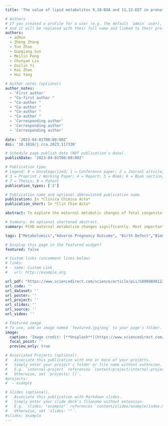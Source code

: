 ```yaml
---
title: 'The value of lipid metabolites 9,10-DOA and 11,12-EET in prenatal diagnosis of fetal heart defects'

# Authors
# If you created a profile for a user (e.g. the default `admin` user), write the username (folder name) here
# and it will be replaced with their full name and linked to their profile.
authors: 
  - admin
  - Zheng Zhang
  - Yun Zhao  
  - Guoqiang Sun  
  - Meilin Peng  
  - Chunyan Liu  
  - Guilin Yi   
  - Kai Zhao
  - Hui Yang

# Author notes (optional)
author_notes:
  - 'First author'
  - "Co-first author "
  - "Co-author "
  - "Co-author "
  - "Co-author "
  - "Co-author "
  - 'Corresponding author'
  - 'Corresponding author'
  - 'Corresponding author'
  
date: '2023-04-01T00:00:00Z'
doi: '10.1016/j.cca.2023.117330'

# Schedule page publish date (NOT publication's date).
publishDate: '2023-04-01T00:00:00Z'

# Publication type.
# Legend: 0 = Uncategorized; 1 = Conference paper; 2 = Journal article;
# 3 = Preprint / Working Paper; 4 = Report; 5 = Book; 6 = Book section;
# 7 = Thesis; 8 = Patent
publication_types: ['2']

# Publication name and optional abbreviated publication name.
publication: In *Clinica Chimica Acta*
publication_short: In *Clin Chim Acta*

abstract: To explore the maternal metabolic changes of fetal congenital heart disease (FCHD), and screen metabolic markers to establish a practical diagnostic model. Maternal peripheral serum from 17 FCHD and 63 non-FCHD pregnant were analyzed by Ultra High-performance Liquid Chromatography-Mass/Mass (UPLC-MS/MS). In the FCHD and the non-FCHD, 132 metabolites were identified, including 35 differential metabolites enriched in the purine, caffeine, primary bile acid, and arachidonic acid metabolism pathway. Finally, the screened (+/-)9,10-dihydroxy-12Z-octadecenoic acid (AUC = 0.888) and 11,12-epoxy-(5Z,8Z,11Z)-icosatrienoic acid (AUC = 0.995) were incorporated into the logistic regression model. The AUC value of the two-metabolite model was 1.0, superior to proline (AUC = 0.867), uric acid (AUC = 0.789), glutamine (AUC = 0.705), and taurine (AUC = 0.923) previously reported. The clinical decision curve analysis (DCA) showed the highest clinical net benefit of the model, and internal validation by bootstrap shows the robustness of the model (Brier Score = 0.005). For the prenatal diagnosis of CHD, our findings are of great clinical significance. As an additional screening procedure, the identification model might be used to detect.

# Summary. An optional shortened abstract.
summary: FCHD maternal metabolism changes significantly. Most importantly, we screened two key metabolites 9,10-DOA and 11,12-EET, and established an accurate and practical FCHD recognition model.

tags: ["Metabolomics","Adverse Pregnancy Outcome", "Birth Defect","Biomarker","Congenital heart disease","Pregnancy"]

# Display this page in the Featured widget?
featured: false

# Custom links (uncomment lines below)
# links:
# - name: Custom Link
#   url: http://example.org

url_pdf: "https://www.sciencedirect.com/science/article/pii/S0009898123001328/pdfft?md5=401baaf3301ad83c9b248dbb47e7213b&pid=1-s2.0-S0009898123001328-main.pdf"
url_code: ''
url_dataset: ''
url_poster: ''
url_project: ''
url_slides: ''
url_source: ''
url_video: ''

# Featured image
# To use, add an image named `featured.jpg/png` to your page's folder.
image:
  caption: 'Image credit: [**Unsplash**](https://www.sciencedirect.com/science/article/pii/S0009898123001328?via%3Dihub)'
  focal_point: ''
  preview_only: true

# Associated Projects (optional).
#   Associate this publication with one or more of your projects.
#   Simply enter your project's folder or file name without extension.
#   E.g. `internal-project` references `content/project/internal-project/index.md`.
#   Otherwise, set `projects: []`.
#projects:
#  - example

# Slides (optional).
#   Associate this publication with Markdown slides.
#   Simply enter your slide deck's filename without extension.
#   E.g. `slides: "example"` references `content/slides/example/index.md`.
#   Otherwise, set `slides: ""`.
#slides: example
---
```

